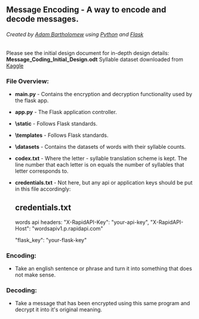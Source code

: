 ## Message Encoding - A way to encode and decode messages.
###### Created by [Adam Bartholomew](https://www.linkedin.com/in/adam-bartholomew/) using [Python](https://www.python.org/) and [Flask](https://flask.palletsprojects.com/en/2.3.x/)

Please see the initial design document for in-depth design details: __Message_Coding_Initial_Design.odt__
Syllable dataset downloaded from [Kaggle](https://www.kaggle.com/datasets/schwartstack/english-phonetic-and-syllable-count-dictionary?resource=download)

### File Overview:
- __main.py__ - Contains the encryption and decryption functionality used by the flask app.
- __app.py__ - The Flask application controller.
- __\static__ - Follows Flask standards.
- __\templates__ - Follows Flask standards.
- __\datasets__ - Contains the datasets of words with their syllable counts.
- __codex.txt__ - Where the letter - syllable translation scheme is kept. The line number that each letter is on equals the number of syllables that letter corresponds to.
- __credentials.txt__ - Not here, but any api or application keys should be put in this file accordingly:


    credentials.txt
    --------------------------------------------------
    words api headers:
    "X-RapidAPI-Key": "your-api-key",
    "X-RapidAPI-Host": "wordsapiv1.p.rapidapi.com"

    "flask_key": "your-flask-key"

### Encoding:
- Take an english sentence or phrase and turn it into something that does not make sense.

### Decoding:
- Take a message that has been encrypted using this same program and decrypt it into it's original meaning.